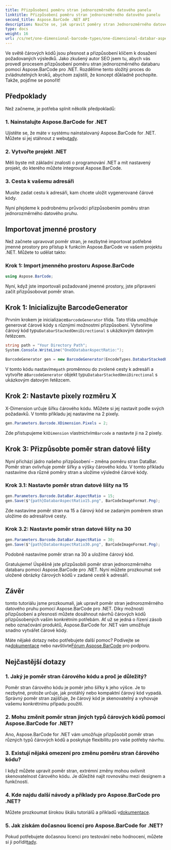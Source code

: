 ```yaml
---
title: Přizpůsobení poměru stran jednorozměrného datového panelu
linktitle: Přizpůsobení poměru stran jednorozměrného datového panelu
second_title: Aspose.BarCode .NET API
description: Naučte se, jak upravit poměry stran Jednorozměrného datového pruhu v .NET pomocí Aspose.BarCode. Vylepšete přesnost a design čárových kódů.
type: docs
weight: 16
url: /cs/net/one-dimensional-barcode-types/one-dimensional-databar-aspect-ratio-customization/
---
```


Ve světě čárových kódů jsou přesnost a přizpůsobení klíčem k dosažení požadovaných výsledků. Jako zkušený autor SEO jsem tu, abych vás provedl procesem přizpůsobení poměru stran jednorozměrného databaru pomocí Aspose.BarCode pro .NET. Rozdělíme tento složitý proces do zvládnutelných kroků, abychom zajistili, že koncept důkladně pochopíte. Takže, pojďme se ponořit!

## Předpoklady

Než začneme, je potřeba splnit několik předpokladů:

### 1. Nainstalujte Aspose.BarCode for .NET

 Ujistěte se, že máte v systému nainstalovaný Aspose.BarCode for .NET. Můžete si jej stáhnout z webu[tady](https://releases.aspose.com/barcode/net/).

### 2. Vytvořte projekt .NET

Měli byste mít základní znalosti o programování .NET a mít nastavený projekt, do kterého můžete integrovat Aspose.BarCode.

### 3. Cesta k vašemu adresáři

Musíte zadat cestu k adresáři, kam chcete uložit vygenerované čárové kódy.

Nyní přejdeme k podrobnému průvodci přizpůsobením poměru stran jednorozměrného datového pruhu.

## Importovat jmenné prostory

Než začnete upravovat poměr stran, je nezbytné importovat potřebné jmenné prostory pro přístup k funkcím Aspose.BarCode ve vašem projektu .NET. Můžete to udělat takto:

### Krok 1: Import jmenného prostoru Aspose.BarCode

```csharp
using Aspose.BarCode;
```

Nyní, když jste importovali požadované jmenné prostory, jste připraveni začít přizpůsobovat poměr stran.

## Krok 1: Inicializujte BarcodeGenerator

 Prvním krokem je inicializace`BarcodeGenerator` třída. Tato třída umožňuje generovat čárové kódy s různými možnostmi přizpůsobení. Vytvoříme čárový kód typu`DatabarStackedOmniDirectional` s ukázkovým datovým řetězcem.

```csharp
string path = "Your Directory Path";
System.Console.WriteLine("OneDDatabarAspectRatio:");

BarcodeGenerator gen = new BarcodeGenerator(EncodeTypes.DatabarStackedOmniDirectional, "(01)12345678901231");
```

 V tomto kódu nastavíme`path` proměnnou do zvolené cesty k adresáři a vytvořte a`BarcodeGenerator` objekt typu`DatabarStackedOmniDirectional` s ukázkovým datovým řetězcem.

## Krok 2: Nastavte pixely rozměru X

X-Dimension určuje šířku čárového kódu. Můžete si jej nastavit podle svých požadavků. V tomto příkladu jej nastavíme na 2 pixely.

```csharp
gen.Parameters.Barcode.XDimension.Pixels = 2;
```

 Zde přistupujeme k`XDimension` vlastnictvím`Barcode` a nastavte ji na 2 pixely.

## Krok 3: Přizpůsobte poměr stran datové lišty

Nyní přichází jádro našeho přizpůsobení – změna poměru stran DataBar. Poměr stran ovlivňuje poměr šířky a výšky čárového kódu. V tomto příkladu nastavíme dva různé poměry stran a uložíme výsledné čárové kódy.

### Krok 3.1: Nastavte poměr stran datové lišty na 15

```csharp
gen.Parameters.Barcode.DataBar.AspectRatio = 15;
gen.Save($"{path}DatabarAspectRatio15.png", BarCodeImageFormat.Png);
```

Zde nastavíme poměr stran na 15 a čárový kód se zadaným poměrem stran uložíme do adresářové cesty.

### Krok 3.2: Nastavte poměr stran datové lišty na 30

```csharp
gen.Parameters.Barcode.DataBar.AspectRatio = 30;
gen.Save($"{path}DatabarAspectRatio30.png", BarCodeImageFormat.Png);
```

Podobně nastavíme poměr stran na 30 a uložíme čárový kód.

Gratulujeme! Úspěšně jste přizpůsobili poměr stran jednorozměrného databaru pomocí Aspose.BarCode pro .NET. Nyní můžete prozkoumat své uložené obrázky čárových kódů v zadané cestě k adresáři.

## Závěr

tomto tutoriálu jsme prozkoumali, jak upravit poměr stran jednorozměrného datového pruhu pomocí Aspose.BarCode pro .NET. Díky možnosti přizpůsobení a přesnosti můžete dosáhnout návrhů čárových kódů přizpůsobených vašim konkrétním potřebám. Ať už se jedná o řízení zásob nebo označování produktů, Aspose.BarCode for .NET vám umožňuje snadno vytvářet čárové kódy.

 Máte nějaké dotazy nebo potřebujete další pomoc? Podívejte se na[dokumentace](https://reference.aspose.com/barcode/net/) nebo navštivte[Fórum Aspose.BarCode](https://forum.aspose.com/c/barcode/13) pro podporu.

## Nejčastější dotazy

### 1. Jaký je poměr stran čárového kódu a proč je důležitý?

Poměr stran čárového kódu je poměr jeho šířky k jeho výšce. Je to nezbytné, protože určuje, jak protáhlý nebo kompaktní čárový kód vypadá. Správný poměr stran zajišťuje, že čárový kód je skenovatelný a vyhovuje vašemu konkrétnímu případu použití.

### 2. Mohu změnit poměr stran jiných typů čárových kódů pomocí Aspose.BarCode for .NET?

Ano, Aspose.BarCode for .NET vám umožňuje přizpůsobit poměr stran různých typů čárových kódů a poskytuje flexibilitu pro vaše potřeby návrhu.

### 3. Existují nějaká omezení pro změnu poměru stran čárového kódu?

I když můžete upravit poměr stran, extrémní změny mohou ovlivnit skenovatelnost čárového kódu. Je důležité najít rovnováhu mezi designem a funkčností.

### 4. Kde najdu další návody a příklady pro Aspose.BarCode pro .NET?

 Můžete prozkoumat širokou škálu tutoriálů a příkladů v[dokumentace](https://reference.aspose.com/barcode/net/).

### 5. Jak získám dočasnou licenci pro Aspose.BarCode for .NET?

 Pokud potřebujete dočasnou licenci pro testování nebo hodnocení, můžete si ji pořídit[tady](https://purchase.aspose.com/temporary-license/).


